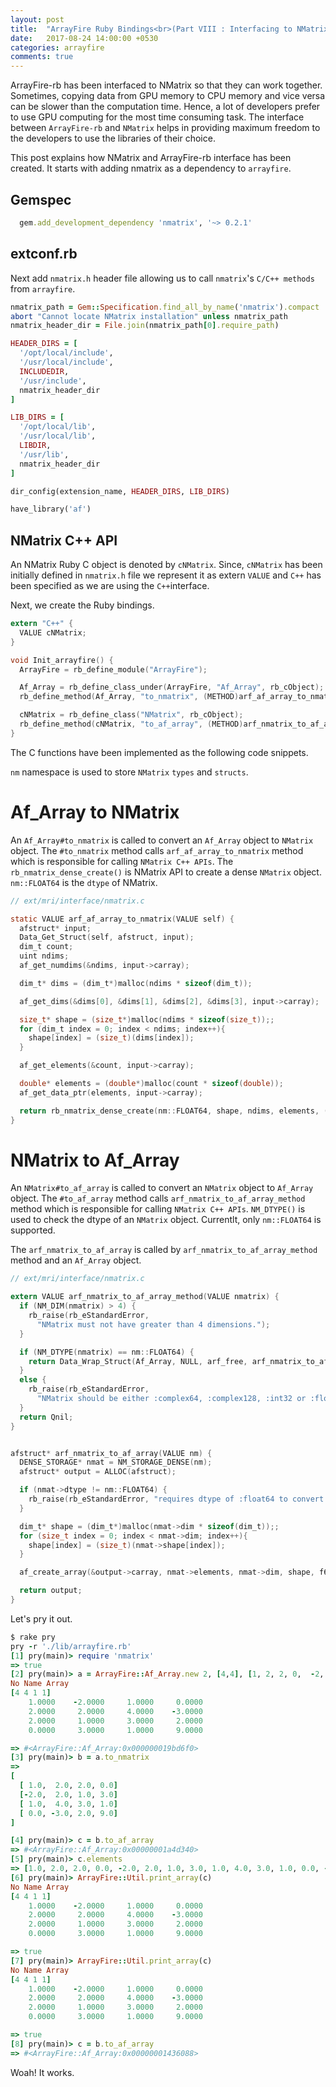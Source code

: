 ```yaml
---
layout: post
title:  "ArrayFire Ruby Bindings<br>(Part VIII : Interfacing to NMatrix)"
date:   2017-08-24 14:00:00 +0530
categories: arrayfire
comments: true
---
```


ArrayFire-rb has been interfaced to NMatrix so that they can work together. Sometimes, copying data
from GPU memory to CPU memory and vice versa can be slower than the computation time. Hence, a lot of
developers prefer to use GPU computing for the most time consuming task. The interface between `ArrayFire-rb`
and `NMatrix` helps in providing maximum freedom to the developers to use the libraries of their choice.

This post explains how NMatrix and ArrayFire-rb interface has been created. It starts with adding
nmatrix as a dependency to `arrayfire`.
## Gemspec

```ruby
  gem.add_development_dependency 'nmatrix', '~> 0.2.1'
```

## extconf.rb

Next add `nmatrix.h` header file allowing us to call `nmatrix`'s `C/C++ methods` from `arrayfire`.

```ruby
nmatrix_path = Gem::Specification.find_all_by_name('nmatrix').compact
abort "Cannot locate NMatrix installation" unless nmatrix_path
nmatrix_header_dir = File.join(nmatrix_path[0].require_path)

HEADER_DIRS = [
  '/opt/local/include',
  '/usr/local/include',
  INCLUDEDIR,
  '/usr/include',
  nmatrix_header_dir
]

LIB_DIRS = [
  '/opt/local/lib',
  '/usr/local/lib',
  LIBDIR,
  '/usr/lib',
  nmatrix_header_dir
]

dir_config(extension_name, HEADER_DIRS, LIB_DIRS)

have_library('af')
```
## NMatrix C++ API

An NMatrix Ruby C object is denoted by `cNMatrix`. Since, `cNMatrix` has been initially defined in `nmatrix.h` file
we represent it as extern `VALUE` and `C++` has been specified as we are using the `C++`interface.

Next, we create the Ruby bindings.

```c
extern "C++" {
  VALUE cNMatrix;
}

void Init_arrayfire() {
  ArrayFire = rb_define_module("ArrayFire");

  Af_Array = rb_define_class_under(ArrayFire, "Af_Array", rb_cObject);
  rb_define_method(Af_Array, "to_nmatrix", (METHOD)arf_af_array_to_nmatrix, 0);

  cNMatrix = rb_define_class("NMatrix", rb_cObject);
  rb_define_method(cNMatrix, "to_af_array", (METHOD)arf_nmatrix_to_af_array_method, 0);
}
```

The C functions have been implemented as the following code snippets.



`nm` namespace is used to store `NMatrix` `types` and `structs`.

# Af_Array to NMatrix

An `Af_Array#to_nmatrix` is called to convert an `Af_Array` object to `NMatrix` object. The `#to_nmatrix` method calls
`arf_af_array_to_nmatrix` method which is responsible for calling `NMatrix C++ APIs`.
The `rb_nmatrix_dense_create()` is NMatrix API to create a dense `NMatrix` object. `nm::FLOAT64` is the `dtype` of NMatrix.

```c
// ext/mri/interface/nmatrix.c

static VALUE arf_af_array_to_nmatrix(VALUE self) {
  afstruct* input;
  Data_Get_Struct(self, afstruct, input);
  dim_t count;
  uint ndims;
  af_get_numdims(&ndims, input->carray);

  dim_t* dims = (dim_t*)malloc(ndims * sizeof(dim_t));

  af_get_dims(&dims[0], &dims[1], &dims[2], &dims[3], input->carray);

  size_t* shape = (size_t*)malloc(ndims * sizeof(size_t));;
  for (dim_t index = 0; index < ndims; index++){
    shape[index] = (size_t)(dims[index]);
  }

  af_get_elements(&count, input->carray);

  double* elements = (double*)malloc(count * sizeof(double));
  af_get_data_ptr(elements, input->carray);

  return rb_nmatrix_dense_create(nm::FLOAT64, shape, ndims, elements, (int)count);
}
```
# NMatrix to Af_Array

An `NMatrix#to_af_array` is called to convert an `NMatrix` object to `Af_Array` object. The `#to_af_array` method calls
`arf_nmatrix_to_af_array_method` method which is responsible for calling `NMatrix C++ APIs`. `NM_DTYPE()` is used  to check
the dtype of an `NMatrix` object. Currentlt, only `nm::FLOAT64` is supported.

The `arf_nmatrix_to_af_array` is called by `arf_nmatrix_to_af_array_method` method and an `Af_Array` object.

```c
// ext/mri/interface/nmatrix.c

extern VALUE arf_nmatrix_to_af_array_method(VALUE nmatrix) {
  if (NM_DIM(nmatrix) > 4) {
    rb_raise(rb_eStandardError,
      "NMatrix must not have greater than 4 dimensions.");
  }

  if (NM_DTYPE(nmatrix) == nm::FLOAT64) {
    return Data_Wrap_Struct(Af_Array, NULL, arf_free, arf_nmatrix_to_af_array(nmatrix));
  }
  else {
    rb_raise(rb_eStandardError,
      "NMatrix should be either :complex64, :complex128, :int32 or :float64 type.");
  }
  return Qnil;
}


afstruct* arf_nmatrix_to_af_array(VALUE nm) {
  DENSE_STORAGE* nmat = NM_STORAGE_DENSE(nm);
  afstruct* output = ALLOC(afstruct);

  if (nmat->dtype != nm::FLOAT64) {
    rb_raise(rb_eStandardError, "requires dtype of :float64 to convert to an Af_Array");
  }

  dim_t* shape = (dim_t*)malloc(nmat->dim * sizeof(dim_t));;
  for (size_t index = 0; index < nmat->dim; index++){
    shape[index] = (size_t)(nmat->shape[index]);
  }

  af_create_array(&output->carray, nmat->elements, nmat->dim, shape, f64);

  return output;
}
```



Let's  pry it out.

```ruby
$ rake pry
pry -r './lib/arrayfire.rb'
[1] pry(main)> require 'nmatrix'
=> true
[2] pry(main)> a = ArrayFire::Af_Array.new 2, [4,4], [1, 2, 2, 0,  -2, 2 , 1, 3, 1, 4, 3 , 1, 0, -3, 2, 9]
No Name Array
[4 4 1 1]
    1.0000    -2.0000     1.0000     0.0000
    2.0000     2.0000     4.0000    -3.0000
    2.0000     1.0000     3.0000     2.0000
    0.0000     3.0000     1.0000     9.0000

=> #<ArrayFire::Af_Array:0x000000019bd6f0>
[3] pry(main)> b = a.to_nmatrix
=>
[
  [ 1.0,  2.0, 2.0, 0.0]
  [-2.0,  2.0, 1.0, 3.0]
  [ 1.0,  4.0, 3.0, 1.0]
  [ 0.0, -3.0, 2.0, 9.0]
]

[4] pry(main)> c = b.to_af_array
=> #<ArrayFire::Af_Array:0x00000001a4d340>
[5] pry(main)> c.elements
=> [1.0, 2.0, 2.0, 0.0, -2.0, 2.0, 1.0, 3.0, 1.0, 4.0, 3.0, 1.0, 0.0, -3.0, 2.0, 9.0]
[6] pry(main)> ArrayFire::Util.print_array(c)
No Name Array
[4 4 1 1]
    1.0000    -2.0000     1.0000     0.0000
    2.0000     2.0000     4.0000    -3.0000
    2.0000     1.0000     3.0000     2.0000
    0.0000     3.0000     1.0000     9.0000

=> true
[7] pry(main)> ArrayFire::Util.print_array(c)
No Name Array
[4 4 1 1]
    1.0000    -2.0000     1.0000     0.0000
    2.0000     2.0000     4.0000    -3.0000
    2.0000     1.0000     3.0000     2.0000
    0.0000     3.0000     1.0000     9.0000

=> true
[8] pry(main)> c = b.to_af_array
=> #<ArrayFire::Af_Array:0x00000001436088>
```

Woah! It works.

